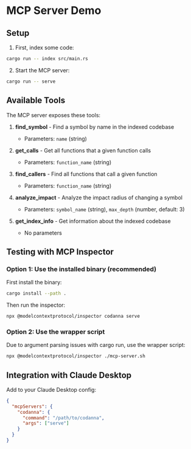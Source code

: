 # MCP Server Demo

## Setup

1. First, index some code:
```bash
cargo run -- index src/main.rs
```

2. Start the MCP server:
```bash
cargo run -- serve
```

## Available Tools

The MCP server exposes these tools:

1. **find_symbol** - Find a symbol by name in the indexed codebase
   - Parameters: `name` (string)

2. **get_calls** - Get all functions that a given function calls
   - Parameters: `function_name` (string)

3. **find_callers** - Find all functions that call a given function
   - Parameters: `function_name` (string)

4. **analyze_impact** - Analyze the impact radius of changing a symbol
   - Parameters: `symbol_name` (string), `max_depth` (number, default: 3)

5. **get_index_info** - Get information about the indexed codebase
   - No parameters

## Testing with MCP Inspector

### Option 1: Use the installed binary (recommended)

First install the binary:
```bash
cargo install --path .
```

Then run the inspector:
```bash
npx @modelcontextprotocol/inspector codanna serve
```

### Option 2: Use the wrapper script

Due to argument parsing issues with cargo run, use the wrapper script:
```bash
npx @modelcontextprotocol/inspector ./mcp-server.sh
```

## Integration with Claude Desktop

Add to your Claude Desktop config:

```json
{
  "mcpServers": {
    "codanna": {
      "command": "/path/to/codanna",
      "args": ["serve"]
    }
  }
}
```